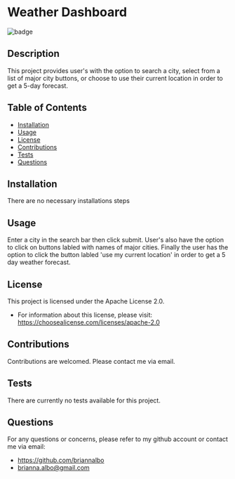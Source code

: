 # Weather Dashboard


![badge](https://img.shields.io/badge/license-Apache_License_2.0-purple)


  ## Description
  This project provides user's with the option to search a city, select from a list of major city buttons, or choose to use their current location in order to get a 5-day forecast.

  ## Table of Contents
  - [Installation](#installation)
  - [Usage](#usage)
  - [License](#license)
  - [Contributions](#contributions)
  - [Tests](#tests)
  - [Questions](#questions)

  ## Installation
  There are no necessary installations steps

  ## Usage
  Enter a city in the search bar then click submit. User's also have the option to click on buttons labled with names of major cities. Finally the user has the option to click the button labled 'use my current location' in order to get a 5 day weather forecast.

  ## License
This project is licensed under the Apache License 2.0.
- For information about this license, please visit: https://choosealicense.com/licenses/apache-2.0

## Contributions
  Contributions are welcomed. Please contact me via email.

## Tests
  There are currently no tests available for this project. 

  ## Questions
  For any questions or concerns, please refer to my github account or contact me via email:
- https://github.com/briannalbo
- brianna.albo@gmail.com
